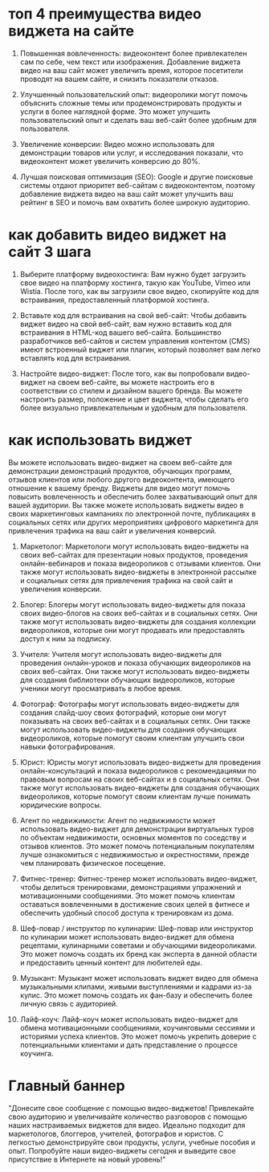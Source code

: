 # топ 4 преимущества видео виджета на сайте

1. Повышенная вовлеченность: видеоконтент более привлекателен сам по себе, чем текст или изображения. Добавление виджета видео на ваш сайт может увеличить время, которое посетители проводят на вашем сайте, и снизить показатели отказов.

2. Улучшенный пользовательский опыт: видеоролики могут помочь объяснить сложные темы или продемонстрировать продукты и услуги в более наглядной форме. Это может улучшить пользовательский опыт и сделать ваш веб-сайт более удобным для пользователя.

3. Увеличение конверсии: Видео можно использовать для демонстрации товаров или услуг, и исследования показали, что видеоконтент может увеличить конверсию до 80%.

4. Лучшая поисковая оптимизация (SEO): Google и другие поисковые системы отдают приоритет веб-сайтам с видеоконтентом, поэтому добавление виджета видео на ваш сайт может улучшить ваш рейтинг в SEO и помочь вам охватить более широкую аудиторию.


# как добавить видео виджет на сайт 3  шага
1. Выберите платформу видеохостинга: Вам нужно будет загрузить свое видео на платформу хостинга, такую как YouTube, Vimeo или Wistia. После того, как вы загрузили свое видео, скопируйте код для встраивания, предоставленный платформой хостинга.

2. Вставьте код для встраивания на свой веб-сайт: Чтобы добавить виджет видео на свой веб-сайт, вам нужно вставить код для встраивания в HTML-код вашего веб-сайта. Большинство разработчиков веб-сайтов и систем управления контентом (CMS) имеют встроенный виджет или плагин, который позволяет вам легко вставлять код для встраивания.

3. Настройте видео-виджет: После того, как вы попробовали видео-виджет на своем веб-сайте, вы можете настроить его в соответствии со стилем и дизайном вашего бренда. Вы можете настроить размер, положение и цвет виджета, чтобы сделать его более визуально привлекательным и удобным для пользователя.


# как использовать виджет

Вы можете использовать видео-виджет на своем веб-сайте для демонстрации демонстраций продуктов, обучающих программ, отзывов клиентов или любого другого видеоконтента, имеющего отношение к вашему бренду. Виджеты для видео могут помочь повысить вовлеченность и обеспечить более захватывающий опыт для вашей аудитории. Вы также можете использовать виджеты видео в своих маркетинговых кампаниях по электронной почте, публикациях в социальных сетях или других мероприятиях цифрового маркетинга для привлечения трафика на ваш сайт и увеличения конверсий.


1. Маркетолог: Маркетологи могут использовать видео-виджеты на своих веб-сайтах для презентации новых продуктов, проведения онлайн-вебинаров и показа видеороликов с отзывами клиентов. Они также могут использовать видео-виджеты в электронной рассылке и социальных сетях для привлечения трафика на свой сайт и увеличения конверсии.

2. Блогер: Блогеры могут использовать видео-виджеты для показа своих видео-блогов на своих веб-сайтах и в социальных сетях. Они также могут использовать видео-виджеты для создания коллекции видеороликов, которые они могут продавать или предоставлять доступ к ним за подписку.

3. Учителя: Учителя могут использовать видео-виджеты для проведения онлайн-уроков и показа обучающих видеороликов на своих веб-сайтах. Они также могут использовать видео-виджеты для создания библиотеки обучающих видеороликов, которые ученики могут просматривать в любое время.

4. Фотограф: Фотографы могут использовать видео-виджеты для создания слайд-шоу своих фотографий, которые они могут показывать на своих веб-сайтах и в социальных сетях. Они также могут использовать видео-виджеты для создания обучающих видеороликов, которые помогут своим клиентам улучшить свои навыки фотографирования.

5. Юрист: Юристы могут использовать видео-виджеты для проведения онлайн-консультаций и показа видеороликов с рекомендациями по правовым вопросам на своих веб-сайтах и в социальных сетях. Они также могут использовать видео-виджеты для создания обучающих видеороликов, которые помогут своим клиентам лучше понимать юридические вопросы.

1. Агент по недвижимости: Агент по недвижимости может использовать видео-виджет для демонстрации виртуальных туров по объектам недвижимости, основных моментов по соседству и отзывов клиентов. Это может помочь потенциальным покупателям лучше ознакомиться с недвижимостью и окрестностями, прежде чем планировать физическое посещение.

2. Фитнес-тренер: Фитнес-тренер может использовать видео-виджет, чтобы делиться тренировками, демонстрациями упражнений и мотивационными сообщениями. Это может помочь клиентам оставаться вовлеченными в достижение своих целей в фитнесе и обеспечить удобный способ доступа к тренировкам из дома.

3. Шеф-повар / инструктор по кулинарии: Шеф-повар или инструктор по кулинарии может использовать видео-виджет для обмена рецептами, кулинарными советами и обучающими видеороликами. Это может помочь создать их бренд как эксперта в данной области и предоставить ценный контент для любителей еды.

4. Музыкант: Музыкант может использовать виджет видео для обмена музыкальными клипами, живыми выступлениями и кадрами из-за кулис. Это может помочь создать их фан-базу и обеспечить более личную связь с аудиторией.

5. Лайф-коуч: Лайф-коуч может использовать видео-виджет для обмена мотивационными сообщениями, коучинговыми сессиями и историями успеха клиентов. Это может помочь укрепить доверие с потенциальными клиентами и дать представление о процессе коучинга.


# Главный баннер

"Донесите свое сообщение с помощью видео-виджетов! Привлекайте свою аудиторию и увеличивайте количество разговоров с помощью наших настраиваемых виджетов для видео. Идеально подходит для маркетологов, блоггеров, учителей, фотографов и юристов. С легкостью демонстрируйте свои продукты, услуги, учебные пособия и опыт. Попробуйте наши видео-виджеты сегодня и выведите свое присутствие в Интернете на новый уровень!"

<!-- landing page for  wideo widget  with simple style, black  -->